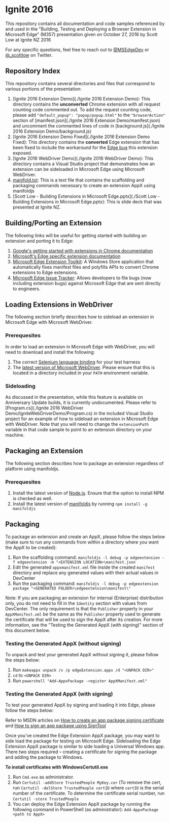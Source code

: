 # Ignite 2016
This repository contains all documentation and code samples referenced by and used in the "Building, Testing and Deploying a Browser Extension in Microsoft Edge" (M357) presentation given on October 27, 2016 by Scott Low at Ignite NZ 2016

For any specific questions, feel free to reach out to [@MSEdgeDev](https://twitter.com/MSEdgeDev) or [@_scottlow](https://twitter.com/_scottlow) on Twitter.

## Repository Index
This repository contains several directories and files that correspond to various portions of the presentation:

1. [Ignite 2016 Extension Demo](./Ignite 2016 Extension Demo): This directory contains the **unconverted** Chrome extension with all request counting code commented out. To add the request counting code, please add `"default_popup": "popup/popup.html"` to the `"browserAction"` section of [manifest.json](./Ignite 2016 Extension Demo/manifest.json) and uncomment the commented lines of code in [background.js](./Ignite 2016 Extension Demo/background.js)
2. [Ignite 2016 Extension Demo Fixed](./Ignite 2016 Extension Demo Fixed): This directory contains the **converted** Edge extension that has been fixed to include the workaround for the [Edge bug](https://developer.microsoft.com/en-us/microsoft-edge/platform/issues/8473140/) this extension exposed.
3. [Ignite 2016 WebDriver Demo](./Ignite 2016 WebDriver Demo): This directory contains a Visual Studio project that demonstrates how an extension can be sideloaded in Microsoft Edge using Microsoft WebDriver.
4. [manifold.txt](./manifold.txt): This is a text file that contains the scaffolding and packaging commands necessary to create an extension AppX using manifoldjs
5. [Scott Low - Building Extensions in Microsoft Edge.pptx](./Scott Low - Building Extensions in Microsoft Edge.pptx): This is slide deck that was presented at Ignite NZ.

## Building/Porting an Extension
The following links will be useful for getting started with building an extension and porting it to Edge:

1. [Google's getting started with extensions in Chrome documentation](https://developer.chrome.com/extensions/getstarted)
2. [Microsoft's Edge specific extension documentation](http://aka.ms/ext-docs)
3. [Microsoft Edge Extension Toolkit](http://aka.ms/ext-porting): A Windows Store application that automatically fixes manifest files and polyfills APIs to convert Chrome extensions to Edge extensions.
4. [Microsoft Edge Issue Tracker](http://aka.ms/edge-issues): Allows developers to file bugs (now including extension bugs) against Microsoft Edge that are sent directly to engineers. 

## Loading Extensions in WebDriver
The following section briefly describes how to sideload an extension in Microsoft Edge with Microsoft WebDriver.
### Prerequesites
In order to load an extension in Microsoft Edge with WebDriver, you will need to download and install the following:

1. The correct [Selenium language binding](http://www.seleniumhq.org/download/) for your test harness 
2. The [latest version of Microsoft WebDriver](https://www.microsoft.com/en-us/download/details.aspx?id=48212). Please ensure that this is located in a directory included in your `PATH` environment variable.

### Sideloading
As discussed in the presentation, while this feature is available on Anniversary Update builds, it is currently undocumented. Please refer to [Program.cs](./Ignite 2016 WebDriver Demo/IgniteWebDriverDemo/Program.cs) in the included Visual Studio project for an example of how to sideload an extension in Microsoft Edge with WebDriver. Note that you will need to change the `extensionPath` variable in that code sample to point to an extension directory on your machine. 

## Packaging an Extension
The following section describes how to package an extension regardless of platform using manifoldjs.

### Prerequesites
1. Install the latest version of [Node.js](https://nodejs.org/en/). Ensure that the option to install NPM is checked as well.
2. Install the latest version of [manifoldjs](http://manifoldjs.com/) by running `npm install -g manifoldjs`

## Packaging
To package an extension and create an AppX, please follow the steps below (make sure to run any commands from within a directory where you want the AppX to be created):

1. Run the scaffolding command: `manifoldjs -l debug -p edgeextension -f edgeextension -m "<EXTENSION LOCATION>\manifest.json`
2. Edit the generated `appxmanifest.xml` file inside the created `manifest` directory and replace any generated values with their actual values in DevCenter
3. Run the packaging command: `manifoldjs -l debug -p edgeextension package "<GENERATED FOLDER>\edgeextension\manifest\"`

Note: If you are packaging an extension for internal (Enterprise) distribution only, you do not need to fill in the `Identity` section with values from DevCenter. The only requirement is that the `Publisher` property in your `AppXManifest.xml` be the same as the `Publisher` property used to generate the certificate that will be used to sign the AppX after its creation. For more information, see the "Testing the Generated AppX (with signing)" section of this document below.

### Testing the Generated AppX (without signing)
To unpack and test your generated AppX without signing it, please follow the steps below:

1. Run `makeappx unpack /v /p edgeExtension.appx /d "<UNPACK DIR>"`
2. `cd` to `<UNPACK DIR>`
3. Run `powershell "Add-AppxPackage -register AppXManifest.xml"`

### Testing the Generated AppX (with signing)
To test your generated AppX by signing and loading it into Edge, please follow the steps below:

Refer to MSDN articles on [How to create an app package signing certificate](https://msdn.microsoft.com/en-us/library/windows/desktop/jj835832(v=vs.85).aspx) and [How to sign an app package using SignTool](https://msdn.microsoft.com/en-us/library/windows/desktop/jj835835(v=vs.85).aspx)

Once you’ve created the Edge Extension AppX package, you may want to side load the package for testing on Microsoft Edge. Sideloading the Edge Extension AppX package is similar to side loading a Universal Windows app. There two steps required – creating a certificate for signing the package and adding the package to Windows. 

**To install certificates with WindowsCertutil.exe**

1. Run `Cmd.exe` as administrator. 
2. Run `Certutil -addStore TrustedPeople MyKey.cer` (To remove the cert, run `Certutil -delStore TrustedPeople certID` where `certID` is the serial number of the certificate. To determine the certificate serial number, run `Certutil -store TrustedPeople`
3. You can deploy the Edge Extension AppX package by running the following command in PowerShell (as administrator): `Add-AppxPackage <path to AppX>`
